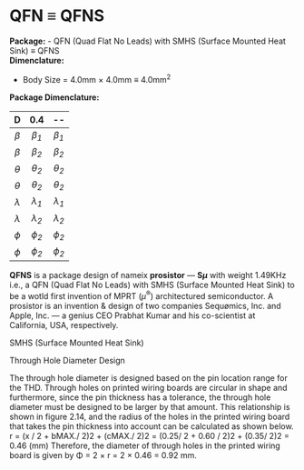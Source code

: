 # QFN ≡ QFNS
<b>Package:</b> - QFN (Quad Flat No Leads) with SMHS (Surface Mounted Heat Sink) ≡ QFNS</br>
<b>Dimenclature:</b></br>
- Body Size = 4.0mm × 4.0mm ≡ 4.0mm<sup>2</sup>


<b>Package Dimenclature:</b></br>

|D|0.4|--|
|:--:|:--:|:--:|
|<i>β<sub></sub></i>|<i>β<sub>1</sub></i>|<i>β<sub>1</sub></i>|--|
|<i>β<sub></sub></i>|<i>β<sub>2</sub></i>|<i>β<sub>2</sub></i>|--|
|<i>θ<sub></sub></i>|<i>θ<sub>2</sub></i>|<i>θ<sub>2</sub></i>|--|
|<i>θ<sub></sub></i>|<i>θ<sub>2</sub></i>|<i>θ<sub>2</sub></i>|--|
|<i>λ<sub></sub></i>|<i>λ<sub>1</sub></i>|<i>λ<sub>1</sub></i>|--|
|<i>λ<sub></sub></i>|<i>λ<sub>2</sub></i>|<i>λ<sub>2</sub></i>|--|
|<i>ϕ<sub></sub></i>|<i>ϕ<sub>2</sub></i>|<i>ϕ<sub>2</sub></i>|--|
|<i>ϕ<sub></sub></i>|<i>ϕ<sub>2</sub></i>|<i>ϕ<sub>2</sub></i>|--|


<b>QFNS</b> is a package design of nameix <b>prosistor</b> — <b>S<i>μ</i></b> with weight 1.49KHz i.e., a QFN (Quad Flat No Leads) with SMHS (Surface Mounted Heat Sink) to be a wotld first invention of MPRT (<i>μ</i><sup>®</sup>) architectured semiconductor. A prosistor is an invention &amp; design of two companies Sequømics, Inc. and Apple, Inc. — a genius CEO Prabhat Kumar and his co-scientist at California, USA, respectively.





SMHS (Surface Mounted Heat Sink)

Through Hole Diameter Design

The through hole diameter is designed based on the pin location range for the THD. Through holes on printed wiring
boards are circular in shape and furthermore, since the pin thickness has a tolerance, the through hole diameter must be
designed to be larger by that amount.
This relationship is shown in figure 2.14, and the radius of the holes in the printed wiring board that takes the pin
thickness into account can be calculated as shown below.
r = (x / 2 + bMAX./ 2)2 + (cMAX./ 2)2
  = (0.25/ 2 + 0.60 / 2)2 + (0.35/ 2)2
  = 0.46 (mm)
Therefore, the diameter of through holes in the printed wiring board is given by Φ = 2 × r = 2 × 0.46 = 0.92 mm.
